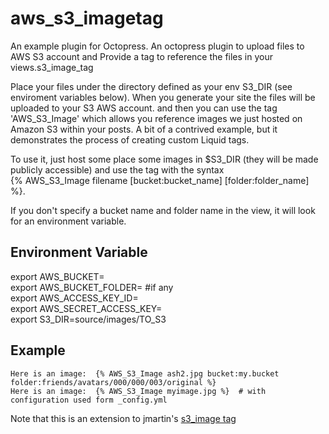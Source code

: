aws_s3_imagetag
===============
An example plugin for Octopress. 
An octopress plugin to upload files to AWS S3 account and Provide a tag to reference the files in your views.s3_image_tag

Place your files under the directory defined as your env S3_DIR (see enviroment variables below). When you generate your site the files will be 
uploaded to your S3 AWS account. and then you can use the tag 'AWS_S3_Image' which allows you reference images we just hosted on Amazon S3 
within your posts.  A bit of a contrived example, but it demonstrates the process of creating custom Liquid tags.

To use it, just host some place some images in $S3_DIR (they will be made publicly accessible) and use the tag with the syntax    
    {% AWS_S3_Image filename [bucket:bucket_name] [folder:folder_name] %}.

If you don't specify a bucket name and folder name in the view, it will look for an environment variable.


Environment Variable   
--------------------    

export AWS_BUCKET=<your bucket name>   
export AWS_BUCKET_FOLDER=<folder name>  \#if any   
export AWS_ACCESS_KEY_ID=<Your S3 Access Key>    
export AWS_SECRET_ACCESS_KEY=<Your S3 Secret key>   
export S3_DIR=source/images/TO_S3    

Example
-------
    Here is an image:  {% AWS_S3_Image ash2.jpg bucket:my.bucket folder:friends/avatars/000/000/003/original %}  
    Here is an image:  {% AWS_S3_Image myimage.jpg %}  # with configuration used form _config.yml    
    
Note that this is an extension to jmartin's [s3_image tag](https://github.com/jmartin2683/s3_image_tag)    
